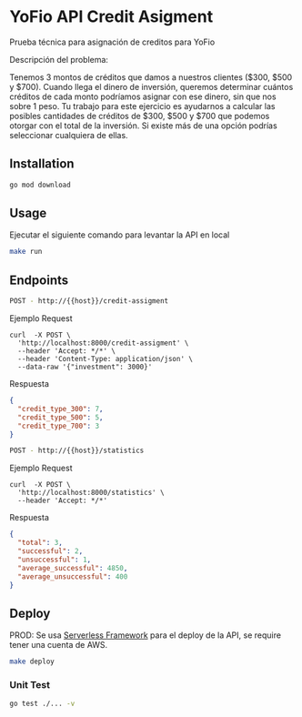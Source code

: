 # YoFio API Credit Asigment

Prueba técnica para asignación de creditos para YoFio

Descripción del problema:

Tenemos 3 montos de créditos que damos a nuestros clientes ($300, $500 y $700). Cuando llega el dinero de inversión, queremos determinar cuántos créditos de cada monto podríamos asignar con ese dinero, sin que nos sobre 1 peso. Tu trabajo para este ejercicio es ayudarnos a calcular las posibles cantidades de créditos de $300, $500 y $700 que podemos otorgar con el total de la inversión. Si existe más de una opción podrías seleccionar cualquiera de ellas.

## Installation

```bash
go mod download
```

## Usage
Ejecutar el siguiente comando para levantar la API en local

```bash
make run
```

## Endpoints

```bash
POST - http://{{host}}/credit-assigment
```

Ejemplo Request

```curl
curl  -X POST \
  'http://localhost:8000/credit-assigment' \
  --header 'Accept: */*' \
  --header 'Content-Type: application/json' \
  --data-raw '{"investment": 3000}'
```

Respuesta

```json
{
  "credit_type_300": 7,
  "credit_type_500": 5,
  "credit_type_700": 3
}
```

```bash
POST - http://{{host}}/statistics
```

Ejemplo Request

```curl
curl  -X POST \
  'http://localhost:8000/statistics' \
  --header 'Accept: */*'
```

Respuesta

```json
{
  "total": 3,
  "successful": 2,
  "unsuccessful": 1,
  "average_successful": 4850,
  "average_unsuccessful": 400
}
```

## Deploy

PROD: Se usa [Serverless Framework](https://www.serverless.com/framework/docs/getting-started) para el deploy de la API, se require tener una cuenta de AWS.

```bash
make deploy
```

### Unit Test
```bash
go test ./... -v
```